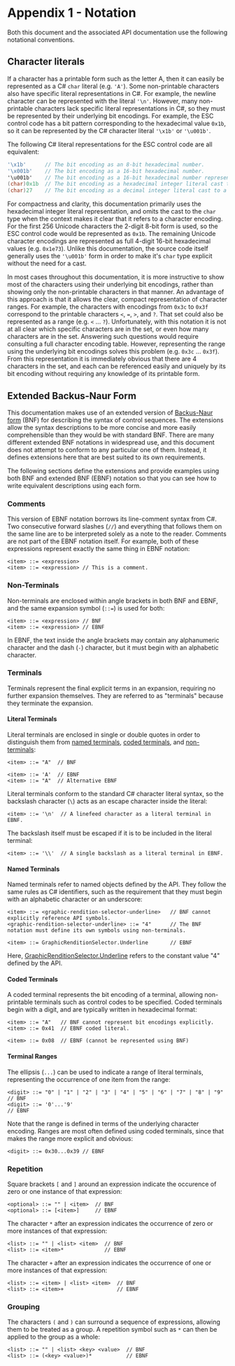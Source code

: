 # Appendix 1 - Notation

Both this document and the associated API documentation use the following notational conventions.

## Character literals

If a character has a printable form such as the letter A, then it can easily be represented as a C# `char` literal (e.g. `'A'`). Some non-printable characters also have specific literal representations in C#. For example, the newline character can be represented with the literal `'\n'`. However, many non-printable characters lack specific literal representations in C#, so they must be represented by their underlying bit encodings. For example, the ESC control code has a bit pattern corresponding to the hexadecimal value `0x1b`, so it can be represented by the C# character literal `'\x1b'` or `'\u001b'`.

The following C# literal representations for the ESC control code are all equivalent:

```csharp
'\x1b'      // The bit encoding as an 8-bit hexadecimal number.
'\x001b'    // The bit encoding as a 16-bit hexadecimal number.
'\u001b'    // The bit encoding as a 16-bit hexadecimal number representing a UTF-16 code point.
(char)0x1b  // The bit encoding as a hexadecimal integer literal cast to a char type.
(char)27    // The bit encoding as a decimal integer literal cast to a char type.
```

For compactness and clarity, this documentation primarily uses the hexadecimal integer literal representation, and omits the cast to the `char` type when the context makes it clear that it refers to a character encoding. For the first 256 Unicode characters the 2-digit 8-bit form is used, so the ESC control code would be represented as `0x1b`. The remaining Unicode character encodings are represented as full 4-digit 16-bit hexadecimal values (e.g. `0x1e73`). Unlike this documentation, the source code itself generally uses the `'\u001b'` form in order to make it's `char` type explicit without the need for a cast.

In most cases throughout this documentation, it is more instructive to show most of the characters using their underlying bit encodings, rather than showing only the non-printable characters in that manner. An advantage of this approach is that it allows the clear, compact representation of character ranges. For example, the characters with encodings from `0x3c` to `0x3f` correspond to the printable characters `<`, `=`, `>`, and `?`. That set could also be represented as a range (e.g. `<` ... `?`). Unfortunately, with this notation it is not at all clear which specific characters are in the set, or even how many characters are in the set. Answering such questions would require consulting a full character encoding table. However, representing the range using the underlying bit encodings solves this problem (e.g. `0x3c` ... `0x3f`). From this representation it is immediately obvious that there are 4 characters in the set, and each can be referenced easily and uniquely by its bit encoding without requiring any knowledge of its printable form.

## Extended Backus-Naur Form

This documentation makes use of an extended version of [Backus-Naur form](https://en.wikipedia.org/wiki/Backus%E2%80%93Naur_form) (BNF) for describing the syntax of control sequences. The extensions allow the syntax descriptions to be more concise and more easily comprehensible than they would be with standard BNF. There are many different extended BNF notations in widespread use, and this document does not attempt to conform to any particular one of them. Instead, it defines extensions here that are best suited to its own requirements.

The following sections define the extensions and provide examples using both BNF and extended BNF (EBNF) notation so that you can see how to write equivalent descriptions using each form.

### Comments

This version of EBNF notation borrows its line-comment syntax from C#. Two consecutive forward slashes (`//`) and everything that follows them on the same line are to be interpreted solely as a note to the reader. Comments are not part of the EBNF notation itself. For example, both of these expressions represent exactly the same thing in EBNF notation:

```ebnf
<item> ::= <expression>
<item> ::= <expression> // This is a comment.
```

### Non-Terminals

Non-terminals are enclosed within angle brackets in both BNF and EBNF, and the same expansion symbol (`::=`) is used for both:

```ebnf
<item> ::= <expression> // BNF
<item> ::= <expression> // EBNF
```

In EBNF, the text inside the angle brackets may contain any alphanumeric character and the dash (`-`) character, but it must begin with an alphabetic character.

### Terminals

Terminals represent the final explicit terms in an expansion, requiring no further expansion themselves. They are referred to as "terminals" because they terminate the expansion.

#### Literal Terminals

Literal terminals are enclosed in single or double quotes in order to distinguish them from [named terminals](#named-terminals), [coded terminals](#coded-terminals), and [non-terminals](#non-terminals):

```ebnf
<item> ::= "A"  // BNF

<item> ::= 'A'  // EBNF
<item> ::= "A"  // Alternative EBNF
```

Literal terminals conform to the standard C# character literal syntax, so the backslash character (`\`) acts as an escape character inside the literal:

```ebnf
<item> ::= '\n'  // A linefeed character as a literal terminal in EBNF.
```

The backslash itself must be escaped if it is to be included in the literal terminal:

```ebnf
<item> ::= '\\'  // A single backslash as a literal terminal in EBNF.
```

#### Named Terminals

Named terminals refer to named objects defined by the API. They follow the same rules as C# identifiers, such as the requirement that they must begin with an alphabetic character or an underscore:

```ebnf
<item> ::= <graphic-rendition-selector-underline>   // BNF cannot explicitly reference API symbols.
<graphic-rendition-selector-underline> ::= "4"      // The BNF notation must define its own symbols using non-terminals.

<item> ::= GraphicRenditionSelector.Underline       // EBNF
```

Here, [GraphicRenditionSelector.Underline](xref:Microlithix.Text.Ansi.GraphicRenditionSelector.Underline) refers to the constant value "4" defined by the API.

#### Coded Terminals

A coded terminal represents the bit encoding of a terminal, allowing non-printable terminals such as control codes to be specified. Coded terminals begin with a digit, and are typically written in hexadecimal format:

```ebnf
<item> ::= "A"   // BNF cannot represent bit encodings explicitly.
<item> ::= 0x41  // EBNF coded literal.

<item> ::= 0x08  // EBNF (cannot be represented using BNF)
```

#### Terminal Ranges

The ellipsis (`...`) can be used to indicate a range of literal terminals, representing the occurrence of one item from the range:

```ebnf
<digit> ::= "0" | "1" | "2" | "3" | "4" | "5" | "6" | "7" | "8" | "9"  // BNF
<digit> ::= '0'...'9'                                                  // EBNF
```

Note that the range is defined in terms of the underlying character encoding. Ranges are most often defined using coded terminals, since that makes the range more explicit and obvious:

```ebnf
<digit> ::= 0x30...0x39 // EBNF
```

### Repetition

Square brackets `[` and `]` around an expression indicate the occurence of zero or one instance of that expression:

```ebnf
<optional> ::= "" | <item>  // BNF
<optional> ::= [<item>]     // EBNF
```

The character `*` after an expression indicates the occurrence of zero or more instances of that expression:

```ebnf
<list> ::= "" | <list> <item>  // BNF
<list> ::= <item>*             // EBNF
```

The character `+` after an expression indicates the occurrence of one or more instances of that expression:

```ebnf
<list> ::= <item> | <list> <item>  // BNF
<list> ::= <item>+                 // EBNF
```

### Grouping

The characters `(` and `)` can surround a sequence of expressions, allowing them to be treated as a group. A repetition symbol such as `*` can then be applied to the group as a whole:

```ebnf
<list> ::= "" | <list> <key> <value>  // BNF
<list> ::= (<key> <value>)*           // EBNF
```
